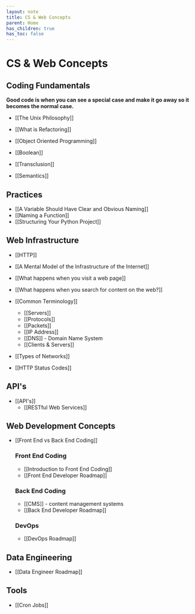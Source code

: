 ```yaml
---
layout: note
title: CS & Web Concepts
parent: Home
has_children: true
has_toc: false
---
```


# CS & Web Concepts

## Coding Fundamentals

**Good code is when you can see a special case and make it go away so it becomes the normal case.**

- [[The Unix Philosophy]]
- [[What is Refactoring]]
- [[Object Oriented Programming]]

- [[Boolean]]
- [[Transclusion]]
- [[Semantics]]

## Practices

- [[A Variable Should Have Clear and Obvious Naming]]
- [[Naming a Function]]
- [[Structuring Your Python Project]]

## Web Infrastructure

- [[HTTP]]
- [[A Mental Model of the Infrastructure of the Internet]]
- [[What happens when you visit a web page]]
- [[What happens when you search for content on the web?]]

- [[Common Terminology]]

  - [[Servers]]
  - [[Protocols]]
  - [[Packets]]
  - [[IP Address]]
  - [[DNS]] - Domain Name System
  - [[Clients & Servers]]

- [[Types of Networks]]
- [[HTTP Status Codes]]

## API's

- [[API's]]
  - [[RESTful Web Services]]

## Web Development Concepts

- [[Front End vs Back End Coding]]

  ### Front End Coding

  - [[Introduction to Front End Coding]]
  - [[Front End Developer Roadmap]]

  ### Back End Coding

  - [[CMS]] - content management systems
  - [[Back End Developer Roadmap]]

  ### DevOps

  - [[DevOps Roadmap]]

## Data Engineering

- [[Data Engineer Roadmap]]

## Tools

- [[Cron Jobs]]
